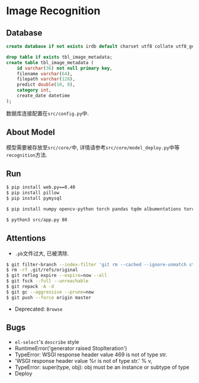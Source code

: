 # Image Recognition

## Database

``` sql
create database if not exists irdb default charset utf8 collate utf8_general_ci;

drop table if exists tbl_image_metadata;
create table tbl_image_metadata (
    id varchar(36) not null primary key,
    filename varchar(64),
    filepath varchar(128),
    predict double(10, 8),
    category int,
    create_date datetime
);
```

数据库连接配置在`src/config.py`中.

## About Model

模型需要被存放至`src/core/`中, 详情请参考`src/core/model_deploy.py`中等`recognition`方法.

## Run

``` sh
$ pip install web.py==0.40
$ pip install pillow
$ pip install pymysql

$ pip install numpy opencv-python torch pandas tqdm albumentations torchvision
```

``` sh
$ python3 src/app.py 80
```

## Attentions

- `.pb`文件过大, 已被清除.

``` sh
$ git filter-branch --index-filter 'git rm --cached --ignore-unmatch static/yolov3_yanxin1000_1016.pb'
$ rm -rf .git/refs/original
$ git reflog expire --expire=now --all
$ git fsck --full --unreachable
$ git repack -A -d
$ git gc --aggressive --prune=now
$ git push --force origin master
```

- Deprecated: `Browse`

## Bugs

- `el-select`'s `describe` style
- RuntimeError('generator raised StopIteration') 
- TypeError: WSGI response header value 469 is not of type str.
- 'WSGI response header value %r is not of type str.' % v,
- TypeError: super(type, obj): obj must be an instance or subtype of type
- Deploy
